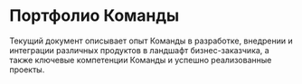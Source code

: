 # Портфолио Команды

Текущий документ описывает опыт Команды в разработке, внедрении и
интеграции различных продуктов в ландшафт бизнес-заказчика, а также
ключевые компетенции Команды и успешно реализованные проекты.
